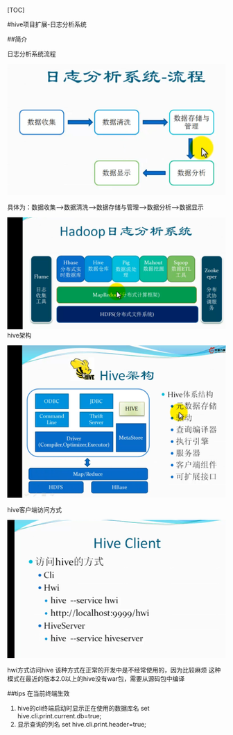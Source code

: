 [TOC]

#hive项目扩展-日志分析系统

##简介

日志分析系统流程

![日志分析系统流程](_img/6.png "日志分析系统流程")

具体为：数据收集-->数据清洗-->数据存储与管理-->数据分析-->数据显示

![日志分析系统](_img/7.png "日志分析系统")
hive架构

![hive架构](_img/8.png "hive架构")

hive客户端访问方式

![hive客户端访问方式](_img/9.png "hive客户端访问方式")

hwi方式访问hive  该种方式在正常的开发中是不经常使用的，因为比较麻烦
这种模式在最近的版本2.0以上的hive没有war包，需要从源码包中编译

##tips 
在当前终端生效

1. hive的cli终端启动时显示正在使用的数据库名 set hive.cli.print.current.db=true;
2. 显示查询的列名 set hive.cli.print.header=true;


